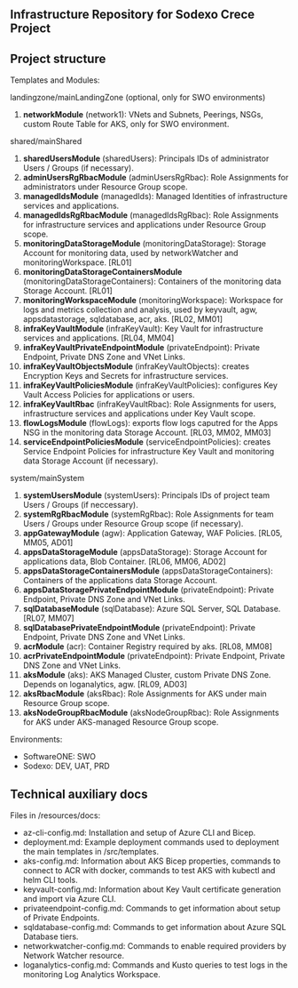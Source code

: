 Infrastructure Repository for Sodexo Crece Project
--------------------------------------------------

## Project structure

Templates and Modules:

landingzone/mainLandingZone (optional, only for SWO environments)

1. **networkModule** (network1): VNets and Subnets, Peerings, NSGs, custom Route Table for AKS, only for SWO environment.

shared/mainShared

1. **sharedUsersModule** (sharedUsers): Principals IDs of administrator Users / Groups (if necessary).
2. **adminUsersRgRbacModule** (adminUsersRgRbac): Role Assignments for administrators under Resource Group scope.
3. **managedIdsModule** (managedIds): Managed Identities of infrastructure services and applications.
4. **managedIdsRgRbacModule** (managedIdsRgRbac): Role Assignments for infrastructure services and applications under Resource Group scope.
5. **monitoringDataStorageModule** (monitoringDataStorage): Storage Account for monitoring data, used by networkWatcher and monitoringWorkspace. \[RL01\]
6. **monitoringDataStorageContainersModule** (monitoringDataStorageContainers): Containers of the monitoring data Storage Account. \[RL01\]
7. **monitoringWorkspaceModule** (monitoringWorkspace): Workspace for logs and metrics collection and analysis, used by keyvault, agw, appsdatastorage, sqldatabase, acr, aks. \[RL02, MM01\]
8. **infraKeyVaultModule** (infraKeyVault): Key Vault for infrastructure services and applications. \[RL04, MM04\]
9. **infraKeyVaultPrivateEndpointModule** (privateEndpoint): Private Endpoint, Private DNS Zone and VNet Links.
10. **infraKeyVaultObjectsModule** (infraKeyVaultObjects): creates Encryption Keys and Secrets for infrastructure services.
11. **infraKeyVaultPoliciesModule** (infraKeyVaultPolicies): configures Key Vault Access Policies for applications or users.
12. **infraKeyVaultRbac** (infraKeyVaultRbac): Role Assignments for users, infrastructure services and applications under Key Vault scope.
13. **flowLogsModule** (flowLogs): exports flow logs caputred for the Apps NSG in the monitoring data Storage Account. \[RL03, MM02, MM03\]
14. **serviceEndpointPoliciesModule** (serviceEndpointPolicies): creates Service Endpoint Policies for infrastructure Key Vault and monitoring data Storage Account (if necessary).

system/mainSystem

1. **systemUsersModule** (systemUsers): Principals IDs of project team Users / Groups (if neccessary).
3. **systemRgRbacModule** (systemRgRbac): Role Assignments for team Users / Groups under Resource Group scope (if necessary).
3. **appGatewayModule** (agw): Application Gateway, WAF Policies. \[RL05, MM05, AD01\]
4. **appsDataStorageModule** (appsDataStorage): Storage Account for applications data, Blob Container. [RL06, MM06, AD02\]
5. **appsDataStorageContainersModule** (appsDataStorageContainers): Containers of the applications data Storage Account.
6. **appsDataStoragePrivateEndpointModule** (privateEndpoint): Private Endpoint, Private DNS Zone and VNet Links.
7. **sqlDatabaseModule** (sqlDatabase): Azure SQL Server, SQL Database. \[RL07, MM07\]
8. **sqlDatabasePrivateEndpointModule** (privateEndpoint): Private Endpoint, Private DNS Zone and VNet Links.
9. **acrModule** (acr): Container Registry required by aks. \[RL08, MM08\]
10. **acrPrivateEndpointModule** (privateEndpoint): Private Endpoint, Private DNS Zone and VNet Links.
11. **aksModule** (aks): AKS Managed Cluster, custom Private DNS Zone. Depends on loganalytics, agw. \[RL09, AD03\]
12. **aksRbacModule** (aksRbac): Role Assignments for AKS under main Resource Group scope.
13. **aksNodeGroupRbacModule** (aksNodeGroupRbac): Role Assignments for AKS under AKS-managed Resource Group scope.

Environments:

* SoftwareONE: SWO
* Sodexo: DEV, UAT, PRD

## Technical auxiliary docs

Files in /resources/docs:

* az-cli-config.md: Installation and setup of Azure CLI and Bicep.
* deployment.md: Example deployment commands used to deployment the main templates in /src/templates.
* aks-config.md: Information about AKS Bicep properties, commands to connect to ACR with docker, commands to test AKS with kubectl and helm CLI tools.
* keyvault-config.md: Information about Key Vault certificate generation and import via Azure CLI.
* privateendpoint-config.md: Commands to get information about setup of Private Endpoints.
* sqldatabase-config.md: Commands to get information about Azure SQL Database tiers.
* networkwatcher-config.md: Commands to enable required providers by Network Watcher resource.
* loganalytics-config.md: Commands and Kusto queries to test logs in the monitoring Log Analytics Workspace.